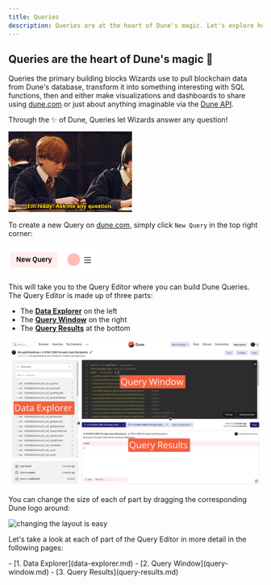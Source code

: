 ```yaml
---
title: Queries
description: Queries are at the heart of Dune's magic. Let's explore how they work!
---
```


## Queries are the heart of Dune's magic 💖

 Queries the primary building blocks Wizards use to pull blockchain data from Dune's database, transform it into something interesting with SQL functions, then and either make visualizations and dashboards to share using [dune.com](https://dune.com) or just about anything imaginable via the [Dune API](../../api/index.md).

 Through the ✨ of Dune, Queries let Wizards answer any question!

![query dune with any question, we're ready](images/dune-engine-ready-to-answer.gif)

To create a new Query on [dune.com](https://dune.com), simply click `New Query` in the top right corner:

![New Query](images/new-query.png)

This will take you to the Query Editor where you can build Dune Queries. The Query Editor is made up of three parts:

- The [**Data Explorer**](data-explorer.md) on the left
- The [**Query Window**](query-window.md) on the right
- The [**Query Results**](query-results.md) at the bottom

![Query editor](images/query-editor.png)

You can change the size of each of part by dragging the corresponding Dune logo around:

![changing the layout is easy](images/layout.gif)

Let's take a look at each of part of the Query Editor in more detail in the following pages:
<div class="cards grid" markdown>
- [1. Data Explorer](data-explorer.md)
- [2. Query Window](query-window.md)
- [3. Query Results](query-results.md)
</div>